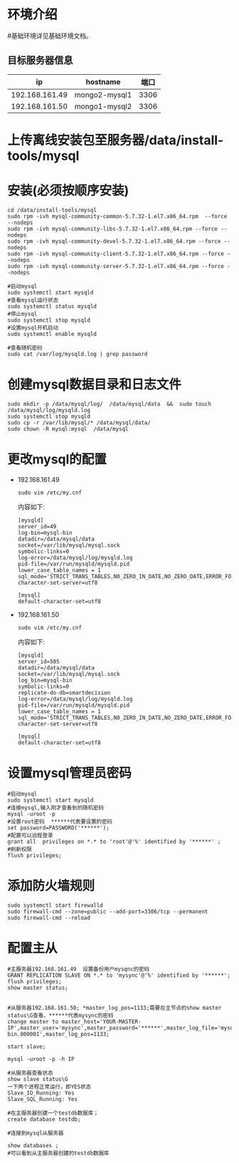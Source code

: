 # 环境介绍

#基础环境详见基础环境文档。

## 目标服务器信息

| ip             | hostname      | 端口 |
| -------------- | ------------- | ---- |
| 192.168.161.49 | mongo2-mysql1 | 3306 |
| 192.168.161.50 | mongo1-mysql2 | 3306 |

# 上传离线安装包至服务器/data/install-tools/mysql

# 安装(必须按顺序安装)



```shell
cd /data/install-tools/mysql 
sudo rpm -ivh mysql-community-common-5.7.32-1.el7.x86_64.rpm  --force --nodeps
sudo rpm -ivh mysql-community-libs-5.7.32-1.el7.x86_64.rpm --force --nodeps 
sudo rpm -ivh mysql-community-devel-5.7.32-1.el7.x86_64.rpm --force --nodeps
sudo rpm -ivh mysql-community-client-5.7.32-1.el7.x86_64.rpm --force --nodeps
sudo rpm -ivh mysql-community-server-5.7.32-1.el7.x86_64.rpm --force --nodeps

#启动mysql
sudo systemctl start mysqld 
#查看mysql运行状态
sudo systemctl status mysqld
#停止mysql 
sudo systemctl stop mysqld
#设置mysql开机启动
sudo systemctl enable mysqld

#查看随机密码
sudo cat /var/log/mysqld.log | grep password
```

 

# 创建mysql数据目录和日志文件



```shell
sudo mkdir -p /data/mysql/log/  /data/mysql/data  &&  sudo touch /data/mysql/log/mysqld.log
sudo systemctl stop mysqld
sudo cp -r /var/lib/mysql/* /data/mysql/data/
sudo chown -R mysql:mysql  /data/mysql
```



# 更改mysql的配置

- 192.168.161.49

  ```shell
  sudo vim /etc/my.cnf
  ```

  内容如下:

  ```
  [mysqld]
  server_id=49
  log-bin=mysql-bin
  datadir=/data/mysql/data
  socket=/var/lib/mysql/mysql.sock
  symbolic-links=0
  log-error=/data/mysql/log/mysqld.log
  pid-file=/var/run/mysqld/mysqld.pid
  lower_case_table_names = 1
  sql_mode='STRICT_TRANS_TABLES,NO_ZERO_IN_DATE,NO_ZERO_DATE,ERROR_FOR_DIVISION_BY_ZERO,NO_AUTO_CREATE_USER,NO_ENGINE_SUBSTITUTION'
  character-set-server=utf8
  
  [mysql]
  default-character-set=utf8
  ```

  

- 192.168.161.50

  ```shell
  sudo vim /etc/my.cnf
  ```

  内容如下:

  ```
  [mysqld]
  server_id=505
  datadir=/data/mysql/data
  socket=/var/lib/mysql/mysql.sock
  log_bin=mysql-bin
  symbolic-links=0
  replicate-do-db=smartdecision
  log-error=/data/mysql/log/mysqld.log
  pid-file=/var/run/mysqld/mysqld.pid
  lower_case_table_names = 1
  sql_mode='STRICT_TRANS_TABLES,NO_ZERO_IN_DATE,NO_ZERO_DATE,ERROR_FOR_DIVISION_BY_ZERO,NO_AUTO_CREATE_USER,NO_ENGINE_SUBSTITUTION'
  character-set-server=utf8
  
  [mysql]
  default-character-set=utf8
  ```

  

# 设置mysql管理员密码



```mysql
#启动mysql
sudo systemctl start mysqld
#连接mysql,输入刚才查看到的随机密码
mysql -uroot -p
#设置root密码  ******代表要设置的密码
set password=PASSWORD('******');
#配置可以远程登录
grant all  privileges on *.* to 'root'@'%' identified by '******' ;
#刷新权限
flush privileges;
```



# 添加防火墙规则



```shell
sudo systemctl start firewalld
sudo firewall-cmd --zone=public --add-port=3306/tcp --permanent
sudo firewall-cmd --reload
```



# 配置主从



```mysql
#主服务器192.168.161.49  设置备份用户mysqnc的密码
GRANT REPLICATION SLAVE ON *.* to 'mysync'@'%' identified by '******';
flush privileges;
show master status;


#从服务器192.168.161.50; *master_log_pos=1133;需要在主节点的show master status\G查看，******代表mysync的密码
change master to master_host='YOUR-MASTER-IP',master_user='mysync',master_password='******',master_log_file='mysql-bin.000001',master_log_pos=1133;

start slave;

mysql -uroot -p -h IP

#从服务器查看状态
show slave status\G
一下两个进程正常运行，即YES状态
Slave_IO_Running: Yes
Slave_SQL_Running: Yes

#在主服务器创建一个testdb数据库；
create database testdb;

#连接到mysql从服务器

show databases ;
#可以看到从主服务器创建的testdb数据库
```
